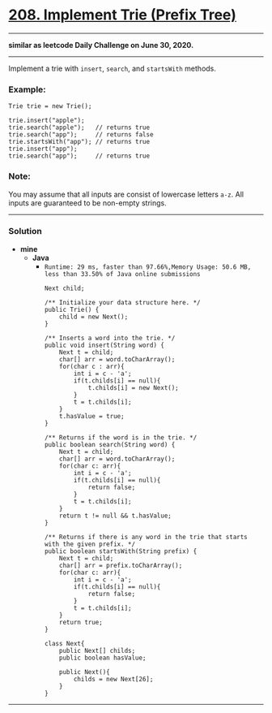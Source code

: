 # [208. Implement Trie (Prefix Tree)](https://leetcode.com/problems/implement-trie-prefix-tree/)

---

**similar as leetcode Daily Challenge on June 30, 2020.**

---

Implement a trie with `insert`, `search`, and `startsWith` methods.

### Example:
```
Trie trie = new Trie();

trie.insert("apple");
trie.search("apple");   // returns true
trie.search("app");     // returns false
trie.startsWith("app"); // returns true
trie.insert("app");   
trie.search("app");     // returns true
```

### Note:
You may assume that all inputs are consist of lowercase letters `a-z`.
All inputs are guaranteed to be non-empty strings.

---

### Solution
* **mine**
  * **Java**
    * `Runtime: 29 ms, faster than 97.66%,Memory Usage: 50.6 MB, less than 33.50% of Java online submissions`
      ```
      Next child;

      /** Initialize your data structure here. */
      public Trie() {
          child = new Next();
      }

      /** Inserts a word into the trie. */
      public void insert(String word) {
          Next t = child;
          char[] arr = word.toCharArray();
          for(char c : arr){
              int i = c - 'a';
              if(t.childs[i] == null){
                  t.childs[i] = new Next();
              }
              t = t.childs[i];
          }
          t.hasValue = true;
      }

      /** Returns if the word is in the trie. */
      public boolean search(String word) {
          Next t = child;
          char[] arr = word.toCharArray();
          for(char c: arr){
              int i = c - 'a';
              if(t.childs[i] == null){
                  return false;
              }
              t = t.childs[i];
          }
          return t != null && t.hasValue;
      }

      /** Returns if there is any word in the trie that starts with the given prefix. */
      public boolean startsWith(String prefix) {
          Next t = child;
          char[] arr = prefix.toCharArray();
          for(char c: arr){
              int i = c - 'a';
              if(t.childs[i] == null){
                  return false;
              }
              t = t.childs[i];
          }
          return true;
      }

      class Next{
          public Next[] childs;
          public boolean hasValue;

          public Next(){
              childs = new Next[26];
          }
      }
      ```


---
